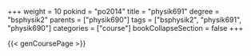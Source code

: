 +++
weight = 10
pokind = "po2014"
title = "physik691"
degree = "bsphysik2"
parents = ["physik690"]
tags = ["bsphysik2", "physik691", "physik690"]
categories = ["course"]
bookCollapseSection = false
+++

{{< genCoursePage >}}
